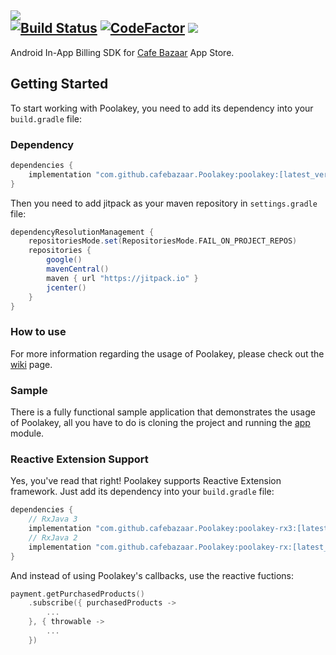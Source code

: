 <img src="https://github.com/PHELAT/Poolakey/raw/master/asset/Poolakey.jpg"/><br/>
[![Build Status](https://travis-ci.com/cafebazaar/Poolakey.svg?branch=master)](https://travis-ci.com/cafebazaar/Poolakey)
[![CodeFactor](https://www.codefactor.io/repository/github/cafebazaar/poolakey/badge)](https://www.codefactor.io/repository/github/cafebazaar/poolakey) [![](https://api.bintray.com/packages/cafebazaar/Poolakey/Poolakey/images/download.svg)](https://bintray.com/beta/#/cafebazaar/Poolakey?tab=packages)
-
Android In-App Billing SDK for [Cafe Bazaar](https://cafebazaar.ir/?l=en) App Store.
## Getting Started
To start working with Poolakey, you need to add its dependency into your `build.gradle` file:
### Dependency
```groovy
dependencies {
    implementation "com.github.cafebazaar.Poolakey:poolakey:[latest_version]"
}
```

Then you need to add jitpack as your maven repository in `settings.gradle`  file:

```groovy
dependencyResolutionManagement {
    repositoriesMode.set(RepositoriesMode.FAIL_ON_PROJECT_REPOS)
    repositories {
        google()
        mavenCentral()
        maven { url "https://jitpack.io" }
        jcenter()
    }
}
```

### How to use
For more information regarding the usage of Poolakey, please check out the [wiki](https://github.com/cafebazaar/Poolakey/wiki) page.
### Sample
There is a fully functional sample application that demonstrates the usage of Poolakey, all you have to do is cloning the project and running the [app](https://github.com/cafebazaar/Poolakey/tree/master/app) module.
### Reactive Extension Support
Yes, you've read that right! Poolakey supports Reactive Extension framework. Just add its dependency into your `build.gradle` file:
```groovy
dependencies {
    // RxJava 3
    implementation "com.github.cafebazaar.Poolakey:poolakey-rx3:[latest_version]"
    // RxJava 2
    implementation "com.github.cafebazaar.Poolakey:poolakey-rx:[latest_version]"
}
```

And instead of using Poolakey's callbacks, use the reactive fuctions:
```kotlin
payment.getPurchasedProducts()
    .subscribe({ purchasedProducts ->
        ...
    }, { throwable ->
        ...
    })
```

